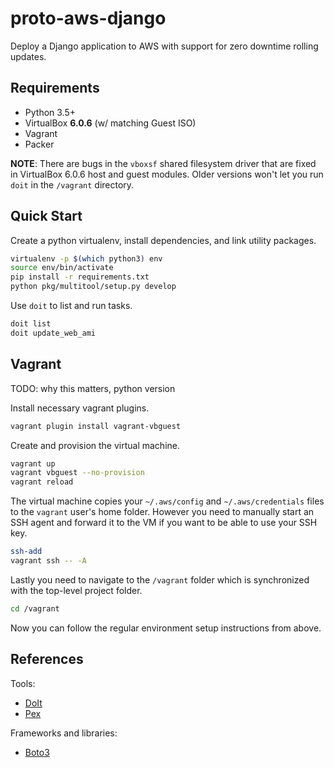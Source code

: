 # proto-aws-django

Deploy a Django application to AWS with support for zero downtime rolling
updates.

## Requirements

* Python 3.5+
* VirtualBox **6.0.6** (w/ matching Guest ISO)
* Vagrant
* Packer

**NOTE**: There are bugs in the `vboxsf` shared filesystem driver that are
fixed in VirtualBox 6.0.6 host and guest modules. Older versions won't let you
run `doit` in the `/vagrant` directory.

## Quick Start

Create a python virtualenv, install dependencies, and link utility packages.

```bash
virtualenv -p $(which python3) env
source env/bin/activate
pip install -r requirements.txt
python pkg/multitool/setup.py develop
```

Use `doit` to list and run tasks.

```bash
doit list
doit update_web_ami
```

## Vagrant

TODO: why this matters, python version

Install necessary vagrant plugins.

```bash
vagrant plugin install vagrant-vbguest
```

Create and provision the virtual machine.

```bash
vagrant up
vagrant vbguest --no-provision
vagrant reload
```

The virtual machine copies your `~/.aws/config` and `~/.aws/credentials` files
to the `vagrant` user's home folder. However you need to manually start an SSH
agent and forward it to the VM if you want to be able to use your SSH key.

```bash
ssh-add
vagrant ssh -- -A
```

Lastly you need to navigate to the `/vagrant` folder which is synchronized
with the top-level project folder.

```bash
cd /vagrant
```

Now you can follow the regular environment setup instructions from above.

## References

Tools:

* [DoIt](http://pydoit.org/)
* [Pex](https://pex.readthedocs.io/en/stable/index.html)

Frameworks and libraries:

* [Boto3](https://boto3.amazonaws.com/v1/documentation/api/latest/index.html)
